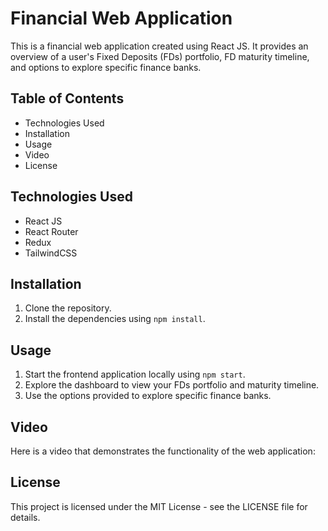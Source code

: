 # Financial Web Application

This is a financial web application created using React JS. It provides an overview of a user's Fixed Deposits (FDs) portfolio, FD maturity timeline, and options to explore specific finance banks.

## Table of Contents

- Technologies Used
- Installation
- Usage
- Video
- License

## Technologies Used

- React JS
- React Router
- Redux
- TailwindCSS

## Installation

1. Clone the repository.
2. Install the dependencies using `npm install`.

## Usage

1. Start the frontend application locally using `npm start`.
2. Explore the dashboard to view your FDs portfolio and maturity timeline.
3. Use the options provided to explore specific finance banks.

## Video

Here is a video that demonstrates the functionality of the web application:

## License

This project is licensed under the MIT License - see the LICENSE file for details.
